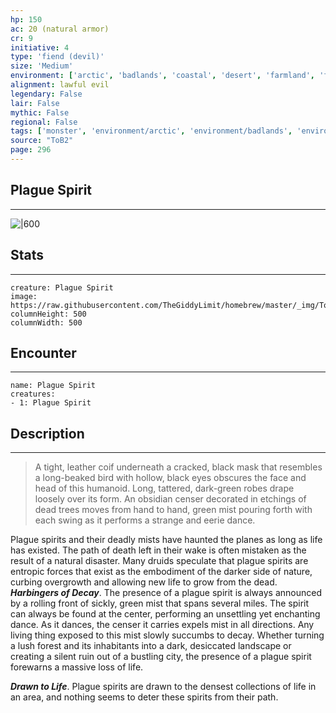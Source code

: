 ```yaml
---
hp: 150
ac: 20 (natural armor)
cr: 9
initiative: 4
type: 'fiend (devil)'    
size: 'Medium'
environment: ['arctic', 'badlands', 'coastal', 'desert', 'farmland', 'forest', 'grassland', 'hill', 'mountain', 'planar', 'swamp', 'underdark', 'underwater', 'urban']
alignment: lawful evil
legendary: False
lair: False
mythic: False
regional: False
tags: ['monster', 'environment/arctic', 'environment/badlands', 'environment/coastal', 'environment/desert', 'environment/farmland', 'environment/forest', 'environment/grassland', 'environment/hill', 'environment/mountain', 'environment/planar', 'environment/swamp', 'environment/underdark', 'environment/underwater', 'environment/urban']
source: "ToB2"
page: 296
---
```


## Plague Spirit
---

![|600](https://raw.githubusercontent.com/TheGiddyLimit/homebrew/master/_img/ToB2/creature/Plague%20Spirit.webp)

## Stats
---

```statblock
creature: Plague Spirit
image: https://raw.githubusercontent.com/TheGiddyLimit/homebrew/master/_img/ToB2/creature/token/Plague%20Spirit%20%28Token%29.png
columnHeight: 500
columnWidth: 500
```

## Encounter
---

```encounter-table
name: Plague Spirit
creatures:
- 1: Plague Spirit
```

## Description
---
>A tight, leather coif underneath a cracked, black mask that resembles a long-beaked bird with hollow, black eyes obscures the face and head of this humanoid. Long, tattered, dark-green robes drape loosely over its form. An obsidian censer decorated in etchings of dead trees moves from hand to hand, green mist pouring forth with each swing as it performs a strange and eerie dance.

Plague spirits and their deadly mists have haunted the planes as long as life has existed. The path of death left in their wake is often mistaken as the result of a natural disaster. Many druids speculate that plague spirits are entropic forces that exist as the embodiment of the darker side of nature, curbing overgrowth and allowing new life to grow from the dead.
**_Harbingers of Decay_**. The presence of a plague spirit is always announced by a rolling front of sickly, green mist that spans several miles. The spirit can always be found at the center, performing an unsettling yet enchanting dance. As it dances, the censer it carries expels mist in all directions. Any living thing exposed to this mist slowly succumbs to decay. Whether turning a lush forest and its inhabitants into a dark, desiccated landscape or creating a silent ruin out of a bustling city, the presence of a plague spirit forewarns a massive loss of life.

**_Drawn to Life_**. Plague spirits are drawn to the densest collections of life in an area, and nothing seems to deter these spirits from their path.






